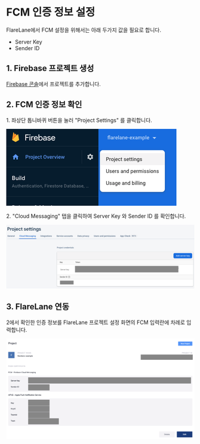 # FCM 인증 정보 설정

FlareLane에서 FCM 설정을 위해서는 아래 두가지 값을 필요로 합니다.

* Server Key
* Sender ID

## 1. Firebase 프로젝트 생성

[Firebase 콘솔](https://console.firebase.google.com)에서 프로젝트를 추가합니다.&#x20;

## 2. FCM 인증 정보 확인

1\. 좌상단 톱니바퀴 버튼을 눌러 "Project Settings" 를 클릭합니다.

![](<../../.gitbook/assets/스크린샷 2021-10-08 오전 11.09.15.png>)

2\. "Cloud Messaging" 탭을 클릭하여 Server Key 와 Sender ID 를 확인합니다.

![](<../../.gitbook/assets/스크린샷 2021-10-08 오전 11.09.26.png>)

## 3. FlareLane 연동

2에서 확인한 인증 정보를 FlareLane 프로젝트 설정 화면의 FCM 입력란에 차례로 입력합니다.

![](<../../.gitbook/assets/스크린샷 2021-10-08 오전 11.28.36.png>)
